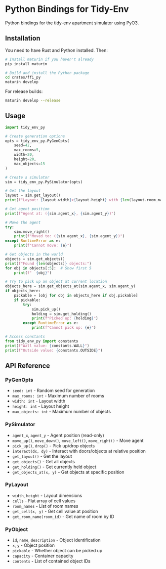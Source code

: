 # Python Bindings for Tidy-Env

Python bindings for the tidy-env apartment simulator using PyO3.

## Installation

You need to have Rust and Python installed. Then:

```bash
# Install maturin if you haven't already
pip install maturin

# Build and install the Python package
cd crates/ffi_py
maturin develop
```

For release builds:
```bash
maturin develop --release
```

## Usage

```python
import tidy_env_py

# Create generation options
opts = tidy_env_py.PyGenOpts(
    seed=42,
    max_rooms=5,
    width=20,
    height=20,
    max_objects=15
)

# Create a simulator
sim = tidy_env_py.PySimulator(opts)

# Get the layout
layout = sim.get_layout()
print(f"Layout: {layout.width}x{layout.height} with {len(layout.room_names)} rooms")

# Get agent position
print(f"Agent at: ({sim.agent_x}, {sim.agent_y})")

# Move the agent
try:
    sim.move_right()
    print(f"Moved to: ({sim.agent_x}, {sim.agent_y})")
except RuntimeError as e:
    print(f"Cannot move: {e}")

# Get objects in the world
objects = sim.get_objects()
print(f"Found {len(objects)} objects:")
for obj in objects[:5]:  # Show first 5
    print(f"  {obj}")

# Try to pick up an object at current location
objects_here = sim.get_objects_at(sim.agent_x, sim.agent_y)
if objects_here:
    pickable = [obj for obj in objects_here if obj.pickable]
    if pickable:
        try:
            sim.pick_up()
            holding = sim.get_holding()
            print(f"Picked up: {holding}")
        except RuntimeError as e:
            print(f"Cannot pick up: {e}")

# Access constants
from tidy_env_py import constants
print(f"Wall value: {constants.WALL}")
print(f"Outside value: {constants.OUTSIDE}")
```

## API Reference

### PyGenOpts
- `seed: int` - Random seed for generation
- `max_rooms: int` - Maximum number of rooms
- `width: int` - Layout width
- `height: int` - Layout height  
- `max_objects: int` - Maximum number of objects

### PySimulator
- `agent_x`, `agent_y` - Agent position (read-only)
- `move_up()`, `move_down()`, `move_left()`, `move_right()` - Move agent
- `pick_up()`, `drop()` - Pick up/drop objects
- `interact(dx, dy)` - Interact with doors/objects at relative position
- `get_layout()` - Get the layout
- `get_objects()` - Get all objects
- `get_holding()` - Get currently held object
- `get_objects_at(x, y)` - Get objects at specific position

### PyLayout
- `width`, `height` - Layout dimensions
- `cells` - Flat array of cell values
- `room_names` - List of room names
- `get_cell(x, y)` - Get cell value at position
- `get_room_name(room_id)` - Get name of room by ID

### PyObject
- `id`, `name`, `description` - Object identification
- `x`, `y` - Object position
- `pickable` - Whether object can be picked up
- `capacity` - Container capacity
- `contents` - List of contained object IDs